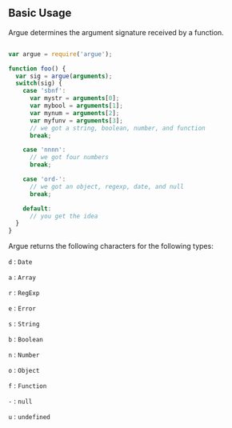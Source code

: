 ## Basic Usage

Argue determines the argument signature received by a function.

```javascript

var argue = require('argue');

function foo() {
  var sig = argue(arguments);
  switch(sig) {
    case 'sbnf':
      var mystr = arguments[0];
      var mybool = arguments[1];
      var mynum = arguments[2];
      var myfunv = arguments[3];
      // we got a string, boolean, number, and function
      break;

    case 'nnnn':
      // we got four numbers
      break;

    case 'ord-':
      // we got an object, regexp, date, and null
      break;

    default:
      // you get the idea
  }
}

```

Argue returns the following characters for the following types:

`d` : `Date`   

`a` : `Array`  

`r` : `RegExp` 

`e` : `Error`  

`s` : `String` 

`b` : `Boolean`

`n` : `Number` 

`o` : `Object` 

`f` : `Function`

`-` : `null`   

`u` : `undefined` 


